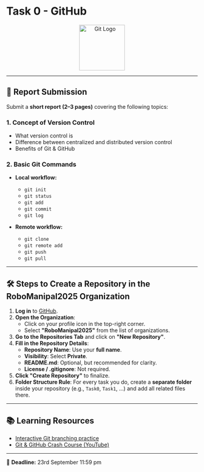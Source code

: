 # Task 0 - GitHub  

<p align="center">
  <img src="https://git-scm.com/images/logos/downloads/Git-Icon-1788C.png" alt="Git Logo" width="120"/>
</p>

---

## 📄 Report Submission  

Submit a **short report (2–3 pages)** covering the following topics:  

### 1. Concept of Version Control  
- What version control is  
- Difference between centralized and distributed version control  
- Benefits of Git & GitHub  

### 2. Basic Git Commands  
- **Local workflow:**  
  - `git init`  
  - `git status`  
  - `git add`  
  - `git commit`  
  - `git log`  

- **Remote workflow:**  
  - `git clone`  
  - `git remote add`  
  - `git push`  
  - `git pull`  

---

## 🛠️ Steps to Create a Repository in the RoboManipal2025 Organization  

1. **Log in** to [GitHub](https://github.com).  
2. **Open the Organization**:  
   - Click on your profile icon in the top-right corner.  
   - Select **"RoboManipal2025"** from the list of organizations.  
3. **Go to the Repositories Tab** and click on **"New Repository"**.  
4. **Fill in the Repository Details**:  
   - **Repository Name**: Use your **full name**.  
   - **Visibility**: Select **Private**.  
   - **README.md**: Optional, but recommended for clarity.  
   - **License / .gitignore**: Not required.  
5. **Click "Create Repository"** to finalize.  
6. **Folder Structure Rule**: For every task you do, create a **separate folder** inside your repository (e.g., `Task0`, `Task1`, …) and add all related files there.  

---

## 📚 Learning Resources  

- [Interactive Git branching practice](https://learngitbranching.js.org/)  
- [Git & GitHub Crash Course (YouTube)](https://youtu.be/zTjRZNkhiEU?si=-QPN_okz7lKfch_W)  

---

📌 **Deadline:** 23rd September 11:59 pm
